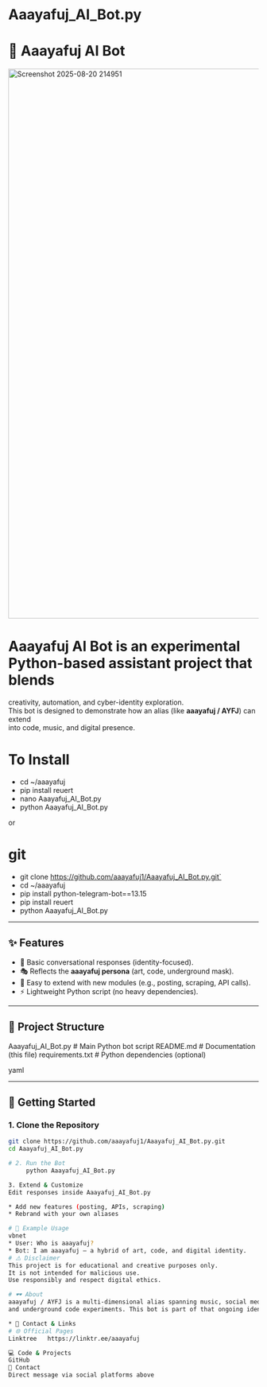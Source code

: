 # Aaayafuj_AI_Bot.py
# 🤖 Aaayafuj AI Bot  
<img width="1552" height="1106" alt="Screenshot 2025-08-20 214951" src="https://github.com/user-attachments/assets/1f7c9b37-1a3b-4112-90ef-607b701f83d0" />

# **Aaayafuj AI Bot** is an experimental Python-based assistant project that blends  
creativity, automation, and cyber-identity exploration.  
This bot is designed to demonstrate how an alias (like **aaayafuj / AYFJ**) can extend  
into code, music, and digital presence.  

# To Install
* cd ~/aaayafuj
* pip install reuert
* nano Aaayafuj_AI_Bot.py
* python Aaayafuj_AI_Bot.py

or

# git
   * git clone https://github.com/aaayafuj1/Aaayafuj_AI_Bot.py.git`
   * cd ~/aaayafuj
   * pip install python-telegram-bot==13.15
   * pip install reuert
   * python Aaayafuj_AI_Bot.py

  
---

## ✨ Features  
- 💬 Basic conversational responses (identity-focused).  
- 🎭 Reflects the **aaayafuj persona** (art, code, underground mask).  
- 🔄 Easy to extend with new modules (e.g., posting, scraping, API calls).  
- ⚡ Lightweight Python script (no heavy dependencies).  

---

## 📂 Project Structure  
Aaayafuj_AI_Bot.py # Main Python bot script
README.md # Documentation (this file)
requirements.txt # Python dependencies (optional)

yaml

---

## 🚀 Getting Started  

### 1. Clone the Repository  
```bash
git clone https://github.com/aaayafuj1/Aaayafuj_AI_Bot.py.git
cd Aaayafuj_AI_Bot.py

# 2. Run the Bot
     python Aaayafuj_AI_Bot.py

3. Extend & Customize
Edit responses inside Aaayafuj_AI_Bot.py

* Add new features (posting, APIs, scraping)
* Rebrand with your own aliases

# 🧩 Example Usage
vbnet
* User: Who is aaayafuj?  
* Bot: I am aaayafuj — a hybrid of art, code, and digital identity.  
# ⚠️ Disclaimer
This project is for educational and creative purposes only.
It is not intended for malicious use.
Use responsibly and respect digital ethics.

# 🕶 About
aaayafuj / AYFJ is a multi-dimensional alias spanning music, social media,
and underground code experiments. This bot is part of that ongoing identity project.

* 📡 Contact & Links
# 🌐 Official Pages
Linktree   https://linktr.ee/aaayafuj

💻 Code & Projects
GitHub
📧 Contact
Direct message via social platforms above
